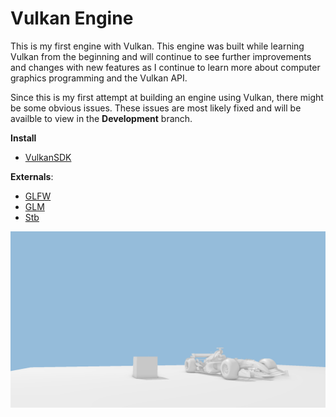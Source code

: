 # Vulkan Engine 
This is my first engine with Vulkan. This engine was built while learning Vulkan from the beginning and will continue to see further improvements and changes
with new features as I continue to learn more about computer graphics programming and the Vulkan API.

Since this is my first attempt at building an engine using Vulkan, there might be some obvious issues. These issues are most likely fixed 
and will be availble to view in the **Development** branch.

**Install**
* [VulkanSDK](https://vulkan.lunarg.com/sdk/home)

**Externals**:
* [GLFW](https://www.glfw.org/)
* [GLM](https://github.com/g-truc/glm)
* [Stb](https://github.com/nothings/stb)

![Running Instance of current engine](pictures/RunninEngineGam.PNG)
